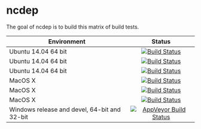 
<!-- README.md is generated from README.Rmd. Please edit that file -->
ncdep
=====

The goal of ncdep is to build this matrix of build tests.

| Environment                                  |                                                                                            Status                                                                                           |
|----------------------------------------------|:-------------------------------------------------------------------------------------------------------------------------------------------------------------------------------------------:|
| Ubuntu 14.04 64 bit                          | [![Build Status](http://badges.herokuapp.com/travis/dis-organization/ncdep?branch=master&env=BUILD_NAME=trusty_release&label=trusty_release)](https://travis-ci.org/dis-organization/ncdep) |
| Ubuntu 14.04 64 bit                          |   [![Build Status](http://badges.herokuapp.com/travis/dis-organization/ncdep?branch=master&env=BUILD_NAME=trusty_devel&label=trusty_devel)](https://travis-ci.org/dis-organization/ncdep)   |
| Ubuntu 14.04 64 bit                          |  [![Build Status](http://badges.herokuapp.com/travis/dis-organization/ncdep?branch=master&env=BUILD_NAME=trusty_oldrel&label=trusty_oldrel)](https://travis-ci.org/dis-organization/ncdep)  |
| MacOS X                                      |    [![Build Status](http://badges.herokuapp.com/travis/dis-organization/ncdep?branch=master&env=BUILD_NAME=osx_release&label=osx_release)](https://travis-ci.org/dis-organization/ncdep)    |
| MacOS X                                      |      [![Build Status](http://badges.herokuapp.com/travis/dis-organization/ncdep?branch=master&env=BUILD_NAME=osx_devel&label=osx_devel)](https://travis-ci.org/dis-organization/ncdep)      |
| MacOS X                                      |     [![Build Status](http://badges.herokuapp.com/travis/dis-organization/ncdep?branch=master&env=BUILD_NAME=osx_oldrel&label=osx_oldrel)](https://travis-ci.org/dis-organization/ncdep)     |
| Windows release and devel, 64-bit and 32-bit |        [![AppVeyor Build Status](https://ci.appveyor.com/dis-organization/ncdep)](https://ci.appveyor.com/api/projects/status/github//dis-organization/ncdep/?branch=master&svg=true)       |
